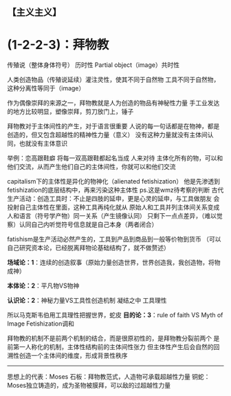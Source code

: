 ## **【主义主义】**

#  **(1-2-2-3)：拜物教**
传殖说（整体身体符号） 历时性
Partial object（image）共时性    


人类创造物品（传殖说延续）灌注灵性，使其不同于自然物
工具不同于自然物，这种分离性等同于（image）


作为偶像崇拜的来源之一，拜物教就是人为创造的物品有神秘性力量
手工业发达的地方比较明显，塑像崇拜，剪刀放门上，锤子

拜物教对于主体间性的产生，对于语言很重要
人说的每一句话都是在物神，都是创造的，但又包含超越性的精神性力量（意义）
没有这种力量就没有主体间认同，也就没有主体意识

举例：恋高跟鞋癖
将每一双高跟鞋都起名当成  人来对待
主体化所有的物，可以和他们交流，从而产生他们自己的主体间性，你就可以和他们交流

capitalism下的主体性是异化的物神化（alienated fetishization）
他是先渗透到fetishization的底层结构中，再来污染这种主体性
                                            ps.这是wmz待考察的判断
古代生产活动：创造工具时：不止是四肢的延申，更是心灵的延申，与工具做朋友
会投射自己主体性在里面，这种工具再纯化就从
原始人和工具并列主体间关系变成人和语言（符号学产物）同一关系（产生镜像认同）
只剩下一点点差异，（难以觉察）认同自己内听觉符号信息就是自己本身（两者闭合）

fatishism是生产活动必然产生的，工具到产品到商品到一般等价物到货币
（可以自己研究资本论，已经脱离拜物论基础结构了，就不做赘述）

**场域论：1**：连续的创造叙事（原始力量创造世界，世界创造我，我创造物，将物成神）


**本体论：2**：平凡物VS物神


**认识论：2**：神秘力量VS工具性创造机制
               凝结之中       工具理性

所以马克斯韦伯用工具理性把握世界，蛇皮
**目的论：3**：rule of  faith VS Myth of Image
                       Fetishization调和

拜物教的机制不是前两个机制的结合，而是很原初性的，是拜物教分裂前两个
是前第一人称化的机制，主体性结构前的主体间性张力
但主体性产生后会自然的回溯性创造一个主体间的维度，形成背景性秩序


****
思想上的代表：Moses
石板：拜物教范式，人造物可承载超越性力量
铜蛇：Moses独立铸造的，成为圣物被膜拜，可以敌的过超越性力量

